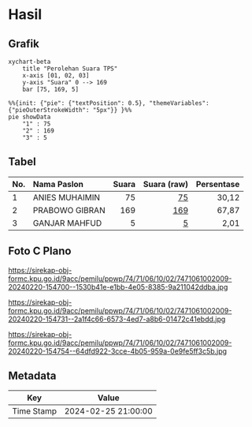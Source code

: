 # Hasil

## Grafik

```mermaid
xychart-beta
    title "Perolehan Suara TPS"
    x-axis [01, 02, 03]
    y-axis "Suara" 0 --> 169
    bar [75, 169, 5]
```

```mermaid
%%{init: {"pie": {"textPosition": 0.5}, "themeVariables": {"pieOuterStrokeWidth": "5px"}} }%%
pie showData
    "1" : 75
    "2" : 169
    "3" : 5
```

## Tabel

| No. | Nama Paslon    | Suara | Suara (raw) | Persentase |
|:--- |:-------------- | -----:| -----------:| ----------:|
| 1   | ANIES MUHAIMIN | 75    | [75][p-1]   | 30,12      |
| 2   | PRABOWO GIBRAN | 169   | [169][p-2]  | 67,87      |
| 3   | GANJAR MAHFUD  | 5     | [5][p-3]    | 2,01       |


[p-1]: https://github.com/gigit-pemilu/pemilu-2024-74-sulawesi-tenggara/blob/main/pilpres/hitung-suara/sub/74-sulawesi-tenggara/sub/71-kota-kendari/sub/06-abeli/sub/1002-lapulu/sub/009-tps/sub/paslon-1.txt
[p-2]: https://github.com/gigit-pemilu/pemilu-2024-74-sulawesi-tenggara/blob/main/pilpres/hitung-suara/sub/74-sulawesi-tenggara/sub/71-kota-kendari/sub/06-abeli/sub/1002-lapulu/sub/009-tps/sub/paslon-2.txt
[p-3]: https://github.com/gigit-pemilu/pemilu-2024-74-sulawesi-tenggara/blob/main/pilpres/hitung-suara/sub/74-sulawesi-tenggara/sub/71-kota-kendari/sub/06-abeli/sub/1002-lapulu/sub/009-tps/sub/paslon-3.txt

## Foto C Plano

https://sirekap-obj-formc.kpu.go.id/9acc/pemilu/ppwp/74/71/06/10/02/7471061002009-20240220-154700--1530b41e-e1bb-4e05-8385-9a211042ddba.jpg

https://sirekap-obj-formc.kpu.go.id/9acc/pemilu/ppwp/74/71/06/10/02/7471061002009-20240220-154731--2a1f4c66-6573-4ed7-a8b6-01472c41ebdd.jpg

https://sirekap-obj-formc.kpu.go.id/9acc/pemilu/ppwp/74/71/06/10/02/7471061002009-20240220-154754--64dfd922-3cce-4b05-959a-0e9fe5ff3c5b.jpg


## Metadata

| Key        | Value               |
| ---------- | ------------------- |
| Time Stamp | 2024-02-25 21:00:00 |



